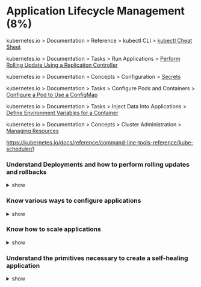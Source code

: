 # Application Lifecycle Management (8%)

kubernetes.io > Documentation > Reference > kubectl CLI > [kubectl Cheat Sheet](https://kubernetes.io/docs/reference/kubectl/cheatsheet/)

kubernetes.io > Documentation > Tasks > Run Applications > [Perform Rolling Update Using a Replication Controller](https://kubernetes.io/docs/tasks/run-application/rolling-update-replication-controller/)

kubernetes.io > Documentation > Concepts > Configuration > [Secrets](https://kubernetes.io/docs/concepts/configuration/secret/)

kubernetes.io > Documentation > Tasks > Configure Pods and Containers > [Configure a Pod to Use a ConfigMap](https://kubernetes.io/docs/tasks/configure-pod-container/configure-pod-configmap/)

kubernetes.io > Documentation > Tasks > Inject Data Into Applications > [Define Environment Variables for a Container](https://kubernetes.io/docs/tasks/inject-data-application/define-environment-variable-container/)

kubernetes.io > Documentation > Concepts > Cluster Administration > [Managing Resources](https://kubernetes.io/docs/concepts/cluster-administration/manage-deployment/#scaling-your-application)

https://kubernetes.io/docs/reference/command-line-tools-reference/kube-scheduler/)

###  

### Understand Deployments and how to perform  rolling updates and rollbacks

<details><summary>show</summary>
<p>

```bash
Note: Rolling Update is the default deployment strategy

$ kubectl rollout status deployment/myapp-deployment
$ kubectl rollout history deployment/myapp-deployment

You may wish to change the image of the container for the deployment to a new version such as image: nginx to image: nginx:1.7.1 and then run 

$ kubectl apply -f deployment.yaml

You can use imperative command to rollout update as well such as:

$ kubectl set image deplyoment/myapp-deployment nginx=nginx:1.7.1

But this will not update the original deployment YAML.

Check the replicasets during the rolling updates

$ kubectl get replicasets

In case of error in the deployment of your app run rollout to undo the update.

$ kubectl rollout undo deployment/myapp-deployment

If you wish to change the rolling update strategy to Recreate then edit the deployment

$ kubectl edit deployment myapp-deoloyment
```

</p>
</details>

### Know various ways to configure applications

<details><summary>show</summary>
<p>



```bash
$ cat pod.yaml
```

```yaml
apiVersion: apps/v1
kind: DaemonSet
metadata:
  name: sleep-pod
spec:
  selector:
    matchLabels: 
      app: sleep-app
  template:
    metadata:
      labels:
        app: sleep-app
    spec:
      containers:
        - name: nginx-container
          image: nginx
          command: ["sleep"]
          args: ["10"]
 
```

```bash
Define the POD with env key value pair.

$ cat pod-env-variable.yaml

apiVersion: apps/v1
kind: DaemonSet
metadata:
  name: sleep-pod
spec:
 containers:
 - name: nginx-container
   image: nginx
   ports: 
     - containerPort: 8080
   env: 
     - name: app_type
       value: restapi

This is similar to the below Docker Run command

$ docker run -e app_type=restapi simple-color-container

You can use ConfigMap as the Key Value Pair to inject the env variable to the POD definition.

$ kubectl create configmap \
app-config --from-literal=app_color=blue \
--from-literal=app_type=prod

$ kubectl create configmap \
app-config --from-file=app_config.properties

$ cat configmap.yaml

apiVersion: v1
kind: ConfigMap
metadata: 
  name: app-config
data: 
  App_color: blue
  App_mode: prod

$ kubectl get configmaps
$ kubectl describe configmaps

$ cat pod-env-variable-configmap.yaml

apiVersion: apps/v1
kind: DaemonSet
metadata:
  name: sleep-pod
spec:
 containers:
 - name: nginx-container
   image: nginx
   ports: 
     - containerPort: 8080
   envFrom: 
     - configMapRef:
         name: app-config

Single Environment Variable from ConfigMap

   env: 
     - name: app_type
       valueFrom:
         configMapKeyRef:
           name: app-config
           key: app_color

Volume Environment Variable from ConfigMap

volumes: 
- name: app_config_vol
  configMap:
    name: app-config
    
In case, you want to pass on the env variable such as DB Host, User, Password to the web application then use Kubernetes Secrets.

$ kubectl create secret generic \
app-secret --from-literal=DB_host=mysql \
--from-literal=DB_user=root \
--from-literal=DB_passwd=mysql

$ kubectl create secret generic \
app-secret --from-file=app_secret.properties

Store the secret in encoded format

$ echo -n 'mysql' | base64 (repeat this for user and password)
$ cat secret.yaml

apiVersion: v1
kind: Secret
metadata:
  name: app-secret
data:
  DB_host: mysql
  DB_user: root
  DB_password: passwd
  
$ kubectl get secrets
$ kubectl get secret app-secret -o yaml (this will show you the encoded value)
$ kubectl desc secrets

$ echo -n 'hashvalue' | base64 --decode (if you want to decode the secret value)

Create a Pod that will use the secret

apiVersion: apps/v1
kind: DaemonSet
metadata:
  name: sleep-pod
spec:
 containers:
 - name: nginx-container
   image: nginx
   ports: 
     - containerPort: 8080
   envFrom: 
   - secretRef:
       name: app-secret


```

</p>
</details>

### Know how to scale applications

<details><summary>show</summary>
<p>

```
$ kubectl scale deployments/kubernetes-bootcamp --replicas=4
$ kubectl edit (replicas object)
--replicas in POD
```



</p>
</details>

### Understand the primitives necessary to create a self-healing application

<details><summary>show</summary>
<p>

```bash
Kubernetes supports self-healing applications through ReplicaSets and Replication Controllers. The replication controller helps in ensuring that a POD is re-created automatically when the application within the POD crashes. It helps in ensuring enough replicas of the application are running at all times.

Kubernetes provides additional support to check the health of applications running within PODs and take necessary actions through Liveness and Readiness Probes.
```



</p>
</details>


